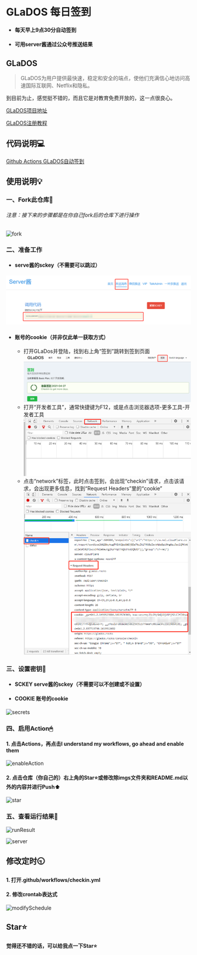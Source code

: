 # GLaDOS 每日签到

* #### 每天早上9点30分自动签到
* #### 可用server酱通过公众号推送结果

## GLaDOS
>GLaDOS为用户提供最快速，稳定和安全的端点，使他们充满信心地访问高速国际互联网、Netflix和隐私。

到目前为止，感觉挺不错的，而且它是对教育免费开放的，这一点很良心。

[GLaDOS项目地址](https://github.com/glados-network/GLaDOS)

[GLaDOS注册教程](https://blog.csdn.net/qq_38523017/article/details/109854128)

## 代码说明💻
[Github Actions GLaDOS自动签到](https://blog.csdn.net/qq_38523017/article/details/109855848)

## 使用说明💡

### 一、Fork此仓库🍴
###### 注意：接下来的步骤都是在你自己fork后的仓库下进行操作

![fork](imgs/fork.jpg)

### 二、准备工作
* #### serve酱的sckey（不需要可以跳过）

![sckey](imgs/sckey.png)

* #### 账号的cookie（并非仅此单一获取方式）
    *  打开GLaDos并登陆，找到右上角“签到”跳转到签到页面
    ![checkinPage](imgs/checkinPage.png)
    *  打开“开发者工具”，通常快捷键为F12，或是点击浏览器选项-更多工具-开发者工具
    ![devtools](imgs/devtools.png)
    *  点击“network”标签，此时点击签到，会出现“checkin”请求，点击该请求，会出现更多信息，找到“Request Headers”里的“cookie”
    ![cookie](imgs/cookie.png)

### 三、设置密钥🔑
* #### SCKEY serve酱的sckey（不需要可以不创建或不设置）

* #### COOKIE 账号的cookie

![secrets](imgs/secrets.png)

### 四、启用Action🖱
#### 1. 点击Actions，再点击I understand my workflows, go ahead and enable them

![enableAction](imgs/enableAction.png)

#### 2. 点击仓库（你自己的）右上角的Star⭐或修改除imgs文件夹和README.md以外的内容并进行Push⬆

![star](imgs/star.jpg)

### 五、查看运行结果🔎

![runResult](imgs/runResult.png)

![server](imgs/server.jpg)

## 修改定时🕤
#### 1. 打开.github/workflows/checkin.yml
#### 2. 修改crontab表达式
![modifySchedule](imgs/modifySchedule.png)


## Star⭐
#### 觉得还不错的话，可以给我点一下Star⭐


